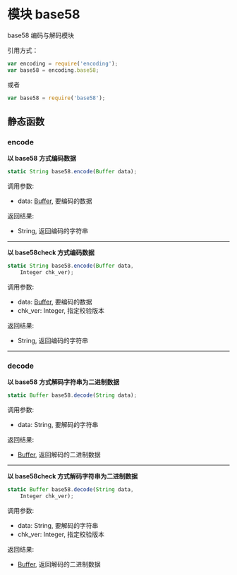 # 模块 base58
base58 编码与解码模块

引用方式：

```JavaScript
var encoding = require('encoding');
var base58 = encoding.base58;
```

或者

```JavaScript
var base58 = require('base58');
```

## 静态函数
        
### encode
**以 base58 方式编码数据**

```JavaScript
static String base58.encode(Buffer data);
```

调用参数:
* data: [Buffer](../../object/ifs/Buffer.md), 要编码的数据

返回结果:
* String, 返回编码的字符串

--------------------------
**以 base58check 方式编码数据**

```JavaScript
static String base58.encode(Buffer data,
    Integer chk_ver);
```

调用参数:
* data: [Buffer](../../object/ifs/Buffer.md), 要编码的数据
* chk_ver: Integer, 指定校验版本

返回结果:
* String, 返回编码的字符串

--------------------------
### decode
**以 base58 方式解码字符串为二进制数据**

```JavaScript
static Buffer base58.decode(String data);
```

调用参数:
* data: String, 要解码的字符串

返回结果:
* [Buffer](../../object/ifs/Buffer.md), 返回解码的二进制数据

--------------------------
**以 base58check 方式解码字符串为二进制数据**

```JavaScript
static Buffer base58.decode(String data,
    Integer chk_ver);
```

调用参数:
* data: String, 要解码的字符串
* chk_ver: Integer, 指定校验版本

返回结果:
* [Buffer](../../object/ifs/Buffer.md), 返回解码的二进制数据

